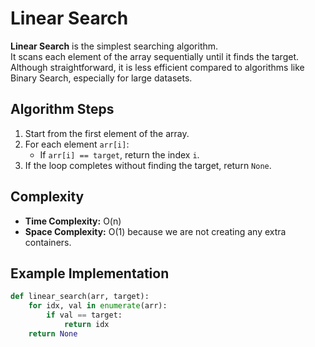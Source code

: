 # Linear Search

**Linear Search** is the simplest searching algorithm.  
It scans each element of the array sequentially until it finds the target.  
Although straightforward, it is less efficient compared to algorithms like Binary Search, especially for large datasets.

## Algorithm Steps
1. Start from the first element of the array.
2. For each element `arr[i]`:
   - If `arr[i] == target`, return the index `i`.
3. If the loop completes without finding the target, return `None`.

## Complexity
- **Time Complexity:** O(n)
- **Space Complexity:** O(1) because we are not creating any extra containers.

## Example Implementation
```python
def linear_search(arr, target):
    for idx, val in enumerate(arr):
        if val == target:
            return idx
    return None

